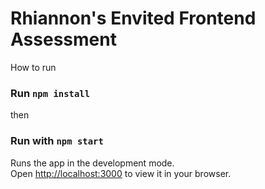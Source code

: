 # Rhiannon's Envited Frontend Assessment

How to run

### Run `npm install`

then

### Run with `npm start`

Runs the app in the development mode.\
Open [http://localhost:3000](http://localhost:3000) to view it in your browser.

